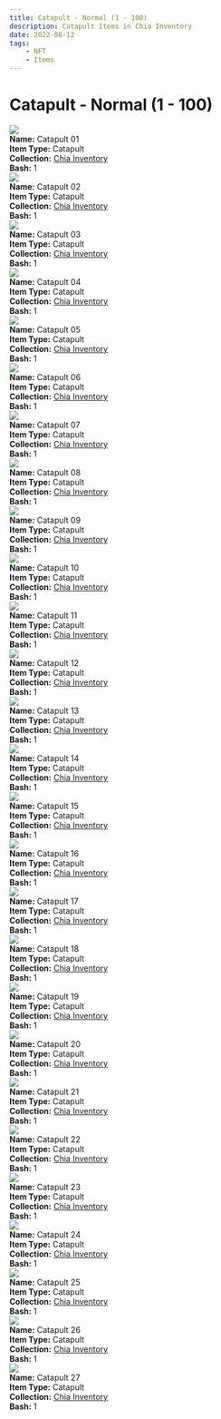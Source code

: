 ```yaml
---
title: Catapult - Normal (1 - 100)
description: Catapult Items in Chia Inventory
date: 2022-08-12
tags:
    - NFT
    - Items
---
```


# Catapult - Normal (1 - 100)
<div class="item_thumbnail">
<img loading="lazy" src="https://xmljdtjeswz5bkzfedsujrjuq2ebw2uocnxrbtlslxc5w3nt.arweave.net/_uxaRzSS_Vs9CrJSDlRMU0hogbao4TbxDNcl3F222zo"><br/>
<div><strong>Name:</strong> Catapult 01</div>
<div><strong>Item Type:</strong> Catapult</div>
<div><strong>Collection:</strong> <a href="https://www.spacescan.io/xch/nft/collection/col16fpva26fhdjp2echs3cr7c30gzl7qe67hu9grtsjcqldz354asjsyzp6wx">Chia Inventory</a></div>
<div><strong>Bash:</strong> 1</div>
</div>
<div class="item_thumbnail">
<img loading="lazy" src="https://m7nsfigbbkgkpyfjwluyio5kmdrphjy35tkewszmi2rfanicn3pa.arweave.net/Z9sioMEKjKfgqbLphDuqYOLzpxvs1EtLLEaiUDUCbt4"><br/>
<div><strong>Name:</strong> Catapult 02</div>
<div><strong>Item Type:</strong> Catapult</div>
<div><strong>Collection:</strong> <a href="https://www.spacescan.io/xch/nft/collection/col16fpva26fhdjp2echs3cr7c30gzl7qe67hu9grtsjcqldz354asjsyzp6wx">Chia Inventory</a></div>
<div><strong>Bash:</strong> 1</div>
</div>
<div class="item_thumbnail">
<img loading="lazy" src="https://bsj562ij432wxbvsk3lgxbdymrmwblq4oqxva4s6ytyqu44f.arweave.net/DJPfaQnm9WuGslbWa4-R4ZFlgrhx0L1ByXsTxCn_OFc"><br/>
<div><strong>Name:</strong> Catapult 03</div>
<div><strong>Item Type:</strong> Catapult</div>
<div><strong>Collection:</strong> <a href="https://www.spacescan.io/xch/nft/collection/col16fpva26fhdjp2echs3cr7c30gzl7qe67hu9grtsjcqldz354asjsyzp6wx">Chia Inventory</a></div>
<div><strong>Bash:</strong> 1</div>
</div>
<div class="item_thumbnail">
<img loading="lazy" src="https://hvrriudcexen524fhv4iqyqdjryxbjhdyxsiuicknxyuljirma.arweave.net/PWMUUGIlyN7rhT14-iGIDTHFwpOPF5IogSm3xRaURYE"><br/>
<div><strong>Name:</strong> Catapult 04</div>
<div><strong>Item Type:</strong> Catapult</div>
<div><strong>Collection:</strong> <a href="https://www.spacescan.io/xch/nft/collection/col16fpva26fhdjp2echs3cr7c30gzl7qe67hu9grtsjcqldz354asjsyzp6wx">Chia Inventory</a></div>
<div><strong>Bash:</strong> 1</div>
</div>
<div class="item_thumbnail">
<img loading="lazy" src="https://emqkc2xuaekckfkjzhqrjtzlkgctlc3pai5dx4lojv2gvixaoa.arweave.net/IyChavQBFCUVScnhFM8rUYU1i28COjvxbk10aqLg-cA"><br/>
<div><strong>Name:</strong> Catapult 05</div>
<div><strong>Item Type:</strong> Catapult</div>
<div><strong>Collection:</strong> <a href="https://www.spacescan.io/xch/nft/collection/col16fpva26fhdjp2echs3cr7c30gzl7qe67hu9grtsjcqldz354asjsyzp6wx">Chia Inventory</a></div>
<div><strong>Bash:</strong> 1</div>
</div>
<div class="item_thumbnail">
<img loading="lazy" src="https://adzurzpytik3tszk4clegafehvjvygvkbwrhzhbeyuzqjokz.arweave.net/A_PNI5fiaFbnLKuCWQwCkPVNc-GqoNonycJMUzBLlZA"><br/>
<div><strong>Name:</strong> Catapult 06</div>
<div><strong>Item Type:</strong> Catapult</div>
<div><strong>Collection:</strong> <a href="https://www.spacescan.io/xch/nft/collection/col16fpva26fhdjp2echs3cr7c30gzl7qe67hu9grtsjcqldz354asjsyzp6wx">Chia Inventory</a></div>
<div><strong>Bash:</strong> 1</div>
</div>
<div class="item_thumbnail">
<img loading="lazy" src="https://gb35tii4j4nlwv4vlryk6aa66wsmtxso5e3h5ecj66xhfvzbtt4a.arweave.net/MHfZoRxPGrtXlVxwrwAe9aTJ3k7pNn6QSfeuctchnPg"><br/>
<div><strong>Name:</strong> Catapult 07</div>
<div><strong>Item Type:</strong> Catapult</div>
<div><strong>Collection:</strong> <a href="https://www.spacescan.io/xch/nft/collection/col16fpva26fhdjp2echs3cr7c30gzl7qe67hu9grtsjcqldz354asjsyzp6wx">Chia Inventory</a></div>
<div><strong>Bash:</strong> 1</div>
</div>
<div class="item_thumbnail">
<img loading="lazy" src="https://uabkavnc56ch27pkwf6vm3peivkorcbok56bocqrqxczgn5dykqa.arweave.net/oAKgVaLvhH196rF9Vm3kRVToiC5XfBcKEYXFkzejwqA"><br/>
<div><strong>Name:</strong> Catapult 08</div>
<div><strong>Item Type:</strong> Catapult</div>
<div><strong>Collection:</strong> <a href="https://www.spacescan.io/xch/nft/collection/col16fpva26fhdjp2echs3cr7c30gzl7qe67hu9grtsjcqldz354asjsyzp6wx">Chia Inventory</a></div>
<div><strong>Bash:</strong> 1</div>
</div>
<div class="item_thumbnail">
<img loading="lazy" src="https://lohmeqvn35qwmxnbztf4zikijwsgefrzosoiv3hsqyz6kqg6zyta.arweave.net/W47CQq3fYWZdoczLzKFITaRiFjl0nIrs8oYz5UDeziY"><br/>
<div><strong>Name:</strong> Catapult 09</div>
<div><strong>Item Type:</strong> Catapult</div>
<div><strong>Collection:</strong> <a href="https://www.spacescan.io/xch/nft/collection/col16fpva26fhdjp2echs3cr7c30gzl7qe67hu9grtsjcqldz354asjsyzp6wx">Chia Inventory</a></div>
<div><strong>Bash:</strong> 1</div>
</div>
<div class="item_thumbnail">
<img loading="lazy" src="https://u2d7u53zstkvguy3vw6pnv4c5y67myj7glohmrdoji4u22vvfnpa.arweave.net/pof6d3mU1VNTG6289teC7j32YT8y3HZEbko5TWq1K14"><br/>
<div><strong>Name:</strong> Catapult 10</div>
<div><strong>Item Type:</strong> Catapult</div>
<div><strong>Collection:</strong> <a href="https://www.spacescan.io/xch/nft/collection/col16fpva26fhdjp2echs3cr7c30gzl7qe67hu9grtsjcqldz354asjsyzp6wx">Chia Inventory</a></div>
<div><strong>Bash:</strong> 1</div>
</div>
<div class="item_thumbnail">
<img loading="lazy" src="https://dug5jvzf6egrjo4b64qyegu4k43koyqdyqzenhc73gef4cv4.arweave.net/H_Q3U-1yXxDRS7gfchghqcVzanYgPEMkacX9mIXgq8g"><br/>
<div><strong>Name:</strong> Catapult 11</div>
<div><strong>Item Type:</strong> Catapult</div>
<div><strong>Collection:</strong> <a href="https://www.spacescan.io/xch/nft/collection/col16fpva26fhdjp2echs3cr7c30gzl7qe67hu9grtsjcqldz354asjsyzp6wx">Chia Inventory</a></div>
<div><strong>Bash:</strong> 1</div>
</div>
<div class="item_thumbnail">
<img loading="lazy" src="https://zfq2qd6at4h2vbqc2pqgvlbu4uvtv25ygfnxz54n4azdqktlmdbq.arweave.net/yWGoD8CfD6qGAtPgaqw05Ss667gxW3z3jeAyOCprYMM"><br/>
<div><strong>Name:</strong> Catapult 12</div>
<div><strong>Item Type:</strong> Catapult</div>
<div><strong>Collection:</strong> <a href="https://www.spacescan.io/xch/nft/collection/col16fpva26fhdjp2echs3cr7c30gzl7qe67hu9grtsjcqldz354asjsyzp6wx">Chia Inventory</a></div>
<div><strong>Bash:</strong> 1</div>
</div>
<div class="item_thumbnail">
<img loading="lazy" src="https://gnbo3gz63hoivrc65m6qyu6hp5gn2vwgvizfe5df6uua6lyeg4.arweave.net/M0Ltmz7Z3IrEXus9DFPHf0zdVsaqM_lJ0ZfUoDy8EN8"><br/>
<div><strong>Name:</strong> Catapult 13</div>
<div><strong>Item Type:</strong> Catapult</div>
<div><strong>Collection:</strong> <a href="https://www.spacescan.io/xch/nft/collection/col16fpva26fhdjp2echs3cr7c30gzl7qe67hu9grtsjcqldz354asjsyzp6wx">Chia Inventory</a></div>
<div><strong>Bash:</strong> 1</div>
</div>
<div class="item_thumbnail">
<img loading="lazy" src="https://gvw5renpep2my6kxpuywvlpwbt2kbly6iijza5qob353j2q2ou.arweave.net/NW3Yka8j9Mx5V30xaq32DPSgrx5CE_5B2Dg77tOoadQ"><br/>
<div><strong>Name:</strong> Catapult 14</div>
<div><strong>Item Type:</strong> Catapult</div>
<div><strong>Collection:</strong> <a href="https://www.spacescan.io/xch/nft/collection/col16fpva26fhdjp2echs3cr7c30gzl7qe67hu9grtsjcqldz354asjsyzp6wx">Chia Inventory</a></div>
<div><strong>Bash:</strong> 1</div>
</div>
<div class="item_thumbnail">
<img loading="lazy" src="https://qkxrqmi5ds55y4ycwn3gj7jgpj47vrjjhim42hm3jmy6yc2jcy.arweave.net/gq8YMR0cu9xzAr_N2ZP0menn6xSk6Gc0dm0sx7AtJFo"><br/>
<div><strong>Name:</strong> Catapult 15</div>
<div><strong>Item Type:</strong> Catapult</div>
<div><strong>Collection:</strong> <a href="https://www.spacescan.io/xch/nft/collection/col16fpva26fhdjp2echs3cr7c30gzl7qe67hu9grtsjcqldz354asjsyzp6wx">Chia Inventory</a></div>
<div><strong>Bash:</strong> 1</div>
</div>
<div class="item_thumbnail">
<img loading="lazy" src="https://oufmwdufovem6xaukasb2dyizs6k65bphjo5jf5444d4qe6i.arweave.net/d-QrLDoV1SM9cFFAkHQ8Iz_LyvdC86XdSXvOcHyBPIc"><br/>
<div><strong>Name:</strong> Catapult 16</div>
<div><strong>Item Type:</strong> Catapult</div>
<div><strong>Collection:</strong> <a href="https://www.spacescan.io/xch/nft/collection/col16fpva26fhdjp2echs3cr7c30gzl7qe67hu9grtsjcqldz354asjsyzp6wx">Chia Inventory</a></div>
<div><strong>Bash:</strong> 1</div>
</div>
<div class="item_thumbnail">
<img loading="lazy" src="https://3o65wi4bvscxbdm5pawpljvgphqwy2xucbyottemrb6h6xcngm.arweave.net/273bI4GshXCNnXgs9aameeF-savQQcOnMjIh8f1xNM0"><br/>
<div><strong>Name:</strong> Catapult 17</div>
<div><strong>Item Type:</strong> Catapult</div>
<div><strong>Collection:</strong> <a href="https://www.spacescan.io/xch/nft/collection/col16fpva26fhdjp2echs3cr7c30gzl7qe67hu9grtsjcqldz354asjsyzp6wx">Chia Inventory</a></div>
<div><strong>Bash:</strong> 1</div>
</div>
<div class="item_thumbnail">
<img loading="lazy" src="https://rim7wimkb7i44bmobcqj26utai4ra3hetuobyrw2mbhlfqdoym.arweave.net/ihn7IYoP0c4FjgignXqTAjkQbOSdHBxG2mBOssB_uww"><br/>
<div><strong>Name:</strong> Catapult 18</div>
<div><strong>Item Type:</strong> Catapult</div>
<div><strong>Collection:</strong> <a href="https://www.spacescan.io/xch/nft/collection/col16fpva26fhdjp2echs3cr7c30gzl7qe67hu9grtsjcqldz354asjsyzp6wx">Chia Inventory</a></div>
<div><strong>Bash:</strong> 1</div>
</div>
<div class="item_thumbnail">
<img loading="lazy" src="https://ybm5dqtn6wxb2z7lf3cdlg42wvucffhs6iicaraj3d2lkogywu.arweave.net/wFnRwm31rh1n6y-7ENZuatWgilPLyECBECdj0tTjYtQ"><br/>
<div><strong>Name:</strong> Catapult 19</div>
<div><strong>Item Type:</strong> Catapult</div>
<div><strong>Collection:</strong> <a href="https://www.spacescan.io/xch/nft/collection/col16fpva26fhdjp2echs3cr7c30gzl7qe67hu9grtsjcqldz354asjsyzp6wx">Chia Inventory</a></div>
<div><strong>Bash:</strong> 1</div>
</div>
<div class="item_thumbnail">
<img loading="lazy" src="https://iqzn6rnrvggam3uu3orgoy2xkwb6bvqseoodaxz4rmngyuol5oea.arweave.net/RDLfRbGpjAZulNuiZ2NXVYPg1hIjnDBfPIsabFHL64g"><br/>
<div><strong>Name:</strong> Catapult 20</div>
<div><strong>Item Type:</strong> Catapult</div>
<div><strong>Collection:</strong> <a href="https://www.spacescan.io/xch/nft/collection/col16fpva26fhdjp2echs3cr7c30gzl7qe67hu9grtsjcqldz354asjsyzp6wx">Chia Inventory</a></div>
<div><strong>Bash:</strong> 1</div>
</div>
<div class="item_thumbnail">
<img loading="lazy" src="https://4fmuq6hqkuxc3lhipzfrbv4xq5ko6dxrjlkkexug7zjbaxshje.arweave.net/4VlIePBVL-i2s6H5LENeXh1TvDvFK1KJehv5SEF5HSc"><br/>
<div><strong>Name:</strong> Catapult 21</div>
<div><strong>Item Type:</strong> Catapult</div>
<div><strong>Collection:</strong> <a href="https://www.spacescan.io/xch/nft/collection/col16fpva26fhdjp2echs3cr7c30gzl7qe67hu9grtsjcqldz354asjsyzp6wx">Chia Inventory</a></div>
<div><strong>Bash:</strong> 1</div>
</div>
<div class="item_thumbnail">
<img loading="lazy" src="https://acdqa7ufkaysxhgxkys6tu4m2uv6z3lj7lxq5cvieqjoac7a.arweave.net/AIcAfoVQMSuc11Yl6dOM1Svs7W-n67_w6KqC_QS4Avg"><br/>
<div><strong>Name:</strong> Catapult 22</div>
<div><strong>Item Type:</strong> Catapult</div>
<div><strong>Collection:</strong> <a href="https://www.spacescan.io/xch/nft/collection/col16fpva26fhdjp2echs3cr7c30gzl7qe67hu9grtsjcqldz354asjsyzp6wx">Chia Inventory</a></div>
<div><strong>Bash:</strong> 1</div>
</div>
<div class="item_thumbnail">
<img loading="lazy" src="https://lxnfy36btdgh5alkafldauphu44n3qq3tienso557ukj6v4g.arweave.net/Xdpcb8GYzH-6BagFWMFHnpzjdwhuaCNk7vf-0Un1eG0"><br/>
<div><strong>Name:</strong> Catapult 23</div>
<div><strong>Item Type:</strong> Catapult</div>
<div><strong>Collection:</strong> <a href="https://www.spacescan.io/xch/nft/collection/col16fpva26fhdjp2echs3cr7c30gzl7qe67hu9grtsjcqldz354asjsyzp6wx">Chia Inventory</a></div>
<div><strong>Bash:</strong> 1</div>
</div>
<div class="item_thumbnail">
<img loading="lazy" src="https://lxlqrgdn4rpyslpny7gujrnwh35gabgi5tb2yttqcunogjgm.arweave.net/X-dcImG3kX4kt7cfNRMW2_PvpgBMjsw6xOcBUa4yT-M"><br/>
<div><strong>Name:</strong> Catapult 24</div>
<div><strong>Item Type:</strong> Catapult</div>
<div><strong>Collection:</strong> <a href="https://www.spacescan.io/xch/nft/collection/col16fpva26fhdjp2echs3cr7c30gzl7qe67hu9grtsjcqldz354asjsyzp6wx">Chia Inventory</a></div>
<div><strong>Bash:</strong> 1</div>
</div>
<div class="item_thumbnail">
<img loading="lazy" src="https://aj3eiki5k4vr554tlggsceo7o5z4u7s7fkapue5kahfrarnleu.arweave.net/AnZEKR1-XKx73k1mNIRHfd3PKfl8qgPoTqgHLEEWrJc"><br/>
<div><strong>Name:</strong> Catapult 25</div>
<div><strong>Item Type:</strong> Catapult</div>
<div><strong>Collection:</strong> <a href="https://www.spacescan.io/xch/nft/collection/col16fpva26fhdjp2echs3cr7c30gzl7qe67hu9grtsjcqldz354asjsyzp6wx">Chia Inventory</a></div>
<div><strong>Bash:</strong> 1</div>
</div>
<div class="item_thumbnail">
<img loading="lazy" src="https://jxj4gkpa6pa6keybtp3us3xpraqlveoyhisapcgpdunl5kwzre5a.arweave.net/TdPDKeDzweUTAZv3SW7viCC6kdg6JAeIzx0avqrZiTo"><br/>
<div><strong>Name:</strong> Catapult 26</div>
<div><strong>Item Type:</strong> Catapult</div>
<div><strong>Collection:</strong> <a href="https://www.spacescan.io/xch/nft/collection/col16fpva26fhdjp2echs3cr7c30gzl7qe67hu9grtsjcqldz354asjsyzp6wx">Chia Inventory</a></div>
<div><strong>Bash:</strong> 1</div>
</div>
<div class="item_thumbnail">
<img loading="lazy" src="https://bjg2nybjuwk6hdjeacifqypd2ujzkboj7xvt6r5wld2rkmx5s4.arweave.net/Ck2m4CmlleONJACQWGHj1ROVBc-n96z9Htlj1FTL9lw"><br/>
<div><strong>Name:</strong> Catapult 27</div>
<div><strong>Item Type:</strong> Catapult</div>
<div><strong>Collection:</strong> <a href="https://www.spacescan.io/xch/nft/collection/col16fpva26fhdjp2echs3cr7c30gzl7qe67hu9grtsjcqldz354asjsyzp6wx">Chia Inventory</a></div>
<div><strong>Bash:</strong> 1</div>
</div>

